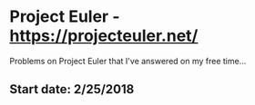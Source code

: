 # Project Euler - https://projecteuler.net/

Problems on Project Euler that I've answered on my free time...

## Start date: 2/25/2018
